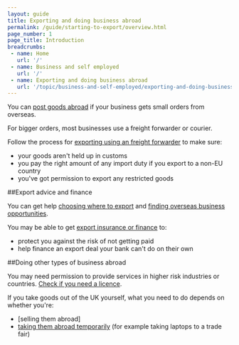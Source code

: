 ```yaml
---
layout: guide
title: Exporting and doing business abroad
permalink: /guide/starting-to-export/overview.html
page_number: 1
page_title: Introduction
breadcrumbs:
 - name: Home
   url: '/'
 - name: Business and self employed
   url: '/'
 - name: Exporting and doing business abroad
   url: '/topic/business-and-self-employed/exporting-and-doing-business-abroad.html'   
---
```


You can [post goods abroad](/send-goods-abroad) if your business gets small orders from overseas.

For bigger orders, most businesses use a freight forwarder or courier.

Follow the process for [exporting using an freight forwarder](/guide/starting-to-export/exporting-goods.html) to make sure:

- your goods aren't held up in customs
- you pay the right amount of any import duty if you export to a non-EU country
- you've got permission to export any restricted goods

##Export advice and finance

You can get help [choosing where to export](/answer/choosing-export-market-ukti.html) and [finding overseas business opportunities](/start/find-overseas-business-opportunities.html).

You may be able to get [export insurance or finance](/export-insurance-export-finance.html) to:

- protect you against the risk of not getting paid  
- help finance an export deal your bank can't do on their own  

##Doing other types of business abroad

You may need permission to provide services in higher risk industries or countries.  [Check if you need a licence](/guide/starting-to-export/export-licences.html).

If you take goods out of the UK yourself, what you need to do depends on whether you're:

- [selling them abroad]
- [taking them abroad temporarily](/guide/take-goods-out-uk-temporarily-for-business/overview.html) (for example taking laptops to a trade fair)
